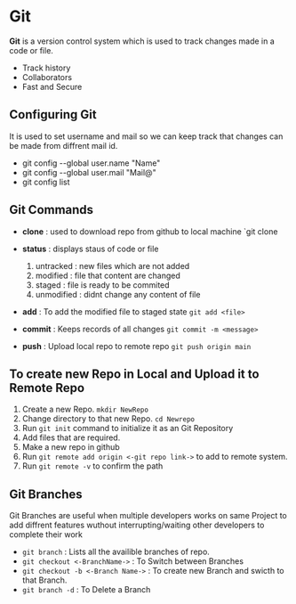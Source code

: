 # Git

**Git** is a version control system which is used to track changes made in a code or file.

- Track history
- Collaborators
- Fast and Secure

## Configuring Git

It is used to set username and mail so we can keep track that changes can be made from diffrent mail id.

- git config --global user.name "Name"
- git config --global user.mail "Mail@"
- git config list

## Git Commands

- **clone** : used to download repo from github to local machine
  `git clone <link>

- **status** : displays staus of code or file

  1. untracked : new files which are not added
  2. modified : file that content are changed
  3. staged : file is ready to be commited
  4. unmodified : didnt change any content of file

- **add** : To add the modified file to staged state
  `git add <file>`

- **commit** : Keeps records of all changes
  `git commit -m <message>`

- **push** : Upload local repo to remote repo
  `git push origin main`

## To create new Repo in Local and Upload it to Remote Repo

1. Create a new Repo. `mkdir NewRepo`
2. Change directory to that new Repo. `cd Newrepo`
3. Run `git init` command to initialize it as an Git Repository
4. Add files that are required.
5. Make a new repo in github
6. Run `git remote add origin <-git repo link->` to add to remote system.
7. Run `git remote -v` to confirm the path

## Git Branches

Git Branches are useful when multiple developers works on same Project to add diffrent features wuthout interrupting/waiting other developers to complete their work

- `git branch` : Lists all the availible branches of repo.
- `git checkout <-BranchName->` : To Switch between Branches
- `git checkout -b <-Branch Name->` : To create new Branch and swicth to that Branch.
- `git branch -d` : To Delete a Branch

